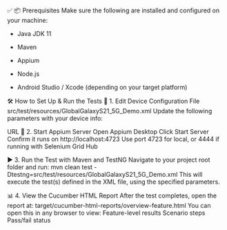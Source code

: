 ✅ 📦 Prerequisites
Make sure the following are installed and configured on your machine:

* Java JDK 11

* Maven

* Appium

* Node.js

* Android Studio / Xcode (depending on your target platform)


🛠 How to Set Up & Run the Tests
📁 1. Edit Device Configuration File
src/test/resources/GlobalGalaxyS21_5G_Demo.xml
Update the following parameters with your device info:

<parameter name="deviceName" value="Galaxy S21 5G"/>
<parameter name="udid" value="emulator-5554"/>
<parameter name="platformName" value="Android"/> <!-- or iOS -->
<parameter name="platformVersion" value="13"/>
<parameter name="appPath" value="/absolute/path/to/app.apk"/>
URL
🧪 2. Start Appium Server
Open Appium Desktop
Click Start Server
Confirm it runs on http://localhost:4723
Use port 4723 for local, or 4444 if running with Selenium Grid Hub

▶️ 3. Run the Test with Maven and TestNG
Navigate to your project root folder and run:
mvn clean test -Dtestng=src/test/resources/GlobalGalaxyS21_5G_Demo.xml
This will execute the test(s) defined in the XML file, using the specified parameters.

📊 4. View the Cucumber HTML Report
After the test completes, open the report at:
target/cucumber-html-reports/overview-feature.html
You can open this in any browser to view:
Feature-level results
Scenario steps
Pass/fail status
